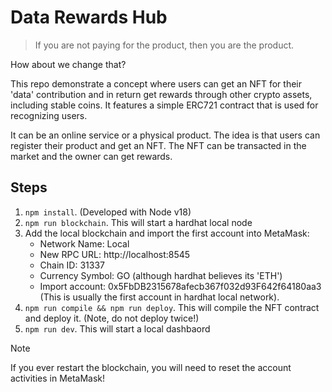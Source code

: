 # Data Rewards Hub

> If you are not paying for the product, then you are the product.

How about we change that?

This repo demonstrate a concept where users can get an NFT for their 'data' contribution
and in return get rewards through other crypto assets, including stable coins.
It features a simple ERC721 contract that is used for recognizing users.

It can be an online service or a physical product.
The idea is that users can register their product and get an NFT.
The NFT can be transacted in the market and the owner can get rewards.

## Steps

1. `npm install`. (Developed with Node v18)
2. `npm run blockchain`. This will start a hardhat local node
3. Add the local blockchain and import the first account into MetaMask:
    - Network Name: Local
    - New RPC URL: http://localhost:8545
    - Chain ID: 31337
    - Currency Symbol: GO (although hardhat believes its 'ETH')
    - Import account: 0x5FbDB2315678afecb367f032d93F642f64180aa3 (This is usually the first account in hardhat local network).
4. `npm run compile && npm run deploy`. This will compile the NFT contract and deploy it. (Note, do not deploy twice!)
5. `npm run dev`. This will start a local dashbaord

> [!NOTE]  
> If you ever restart the blockchain, you will need to reset the account activities in MetaMask!
